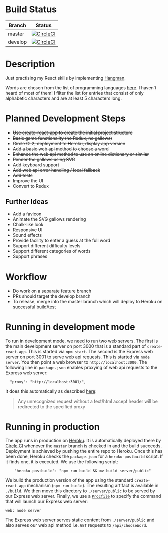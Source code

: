 # Build Status

Branch  | Status
------  | ------
master  | [![CircleCI](https://circleci.com/gh/taylorjg/hangman/tree/master.svg?style=svg)](https://circleci.com/gh/taylorjg/hangman/tree/master)
develop | [![CircleCI](https://circleci.com/gh/taylorjg/hangman/tree/develop.svg?style=svg)](https://circleci.com/gh/taylorjg/hangman/tree/develop)

# Description

Just practising my React skills by implementing [Hangman](https://en.wikipedia.org/wiki/Hangman_(game)).

Words are chosen from the list of programming languages [here](https://raw.githubusercontent.com/csurfer/gitlang/master/languages.txt). I haven't heard of most of them! I filter the list for entries that consist of only alphabetic characters and are at least 5 characters long.

# Planned Development Steps

* ~~Use [create-react-app](https://github.com/facebookincubator/create-react-app) to create the initial project structure~~
* ~~Basic game functionality (no Redux, no gallows)~~
* ~~Circle CI 2, deployment to Heroku, display app version~~
* ~~Add a basic web api method to choose a word~~
* ~~Enhance the web api method to use an online dictionary or similar~~
* ~~Render the gallows using SVG~~
* ~~Add keyboard support~~
* ~~Add web api error handling / local fallback~~
* ~~Add tests~~
* Improve the UI
* Convert to Redux

## Further Ideas

* Add a favicon
* Animate the SVG gallows rendering
* Chalk-like look
* Responsive UI
* Sound effects
* Provide facility to enter a guess at the full word
* Support different difficulty levels
* Support different categories of words
* Support phrases

# Workflow

* Do work on a separate feature branch
* PRs should target the develop branch
* To release, merge into the master branch which will deploy to Heroku on successful build/test

# Running in development mode

To run in development mode, we need to run two web servers.
The first is the main development server on port 3000 that is a standard part of `create-react-app`.
This is started via `npm start`.
The second is the Express web server on port 3001 to serve web api requests.
This is started via `node server`.
You then point a web browser to `http://localhost:3000`.
The following line in `package.json` enables proxying of web api requests to the Express web server:

```
  "proxy": "http://localhost:3001/",
```

It does this automatically as described
[here](https://github.com/facebookincubator/create-react-app/blob/master/packages/react-scripts/template/README.md#proxying-api-requests-in-development):

> Any unrecognized request without a text/html accept header will be redirected to the specified proxy

# Running in production

The app runs in production on [Heroku](https://www.heroku.com/). It is automatically deployed there by [Circle CI](https://circleci.com/) whenever the `master` branch is checked in and the build succeeds.
Deployment is achieved by pushing the entire repo to Heroku. Once this has been done, Heroku checks
the `package.json` for a `heroku-postbuild` script. If it finds one, it is executed. We use the
following script:

```
    "heroku-postbuild": "npm run build && mv build server/public"
```

We build the production version of the app using the standard `create-react-app`
mechanism (`npm run build`).
The resulting artifact is available in `./build`.
We then move this directory to `./server/public` to be served by our Express web server.
Finally, we use a [`Procfile`](https://devcenter.heroku.com/articles/procfile)
to specify the command that will launch our Express web server:

```
web: node server
```

The Express web server serves static content from `./server/public` and also serves our web api method i.e. `GET` requests to `/api/chooseWord`.
